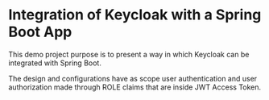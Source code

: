 # Integration of Keycloak with a Spring Boot App

This demo project purpose is to present a way in which Keycloak can be integrated with Spring Boot.

The design and configurations have as scope user authentication and user authorization made through ROLE claims that
are inside JWT Access Token.

